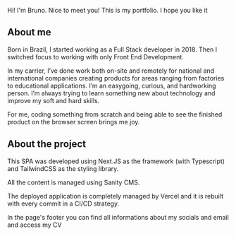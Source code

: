 Hi! I'm Bruno. Nice to meet you! This is my portfolio. I hope you like it

## About me

Born in Brazil, I started working as a Full Stack developer in 2018. Then I switched focus to working with only Front End Development.

In my carrier, I’ve done work both on-site and remotely for national and international companies creating products for areas ranging from factories to educational applications. I’m an easygoing, curious, and hardworking person. I’m always trying to learn something new about technology and improve my soft and hard skills.

For me, coding something from scratch and being able to see the finished product on the browser screen brings me joy.

## About the project

This SPA was developed using Next.JS as the framework (with Typescript) and TailwindCSS as the styling library.

All the content is managed using Sanity CMS.

The deployed application is completely managed by Vercel and it is rebuilt with every commit in a CI/CD strategy.

In the page's footer you can find all informations about my socials and email and access my CV
